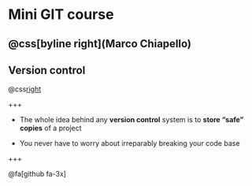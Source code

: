 # Mini GIT course

@css[byline right](Marco Chiapello)
---

## Version control
@css[right](![Logo](assets/img/phd101212s.png))

+++

* The whole idea behind any **version control** system is to **store “safe” copies** of a project 

* You never have to worry about irreparably breaking your code base

+++

@fa[github fa-3x]


